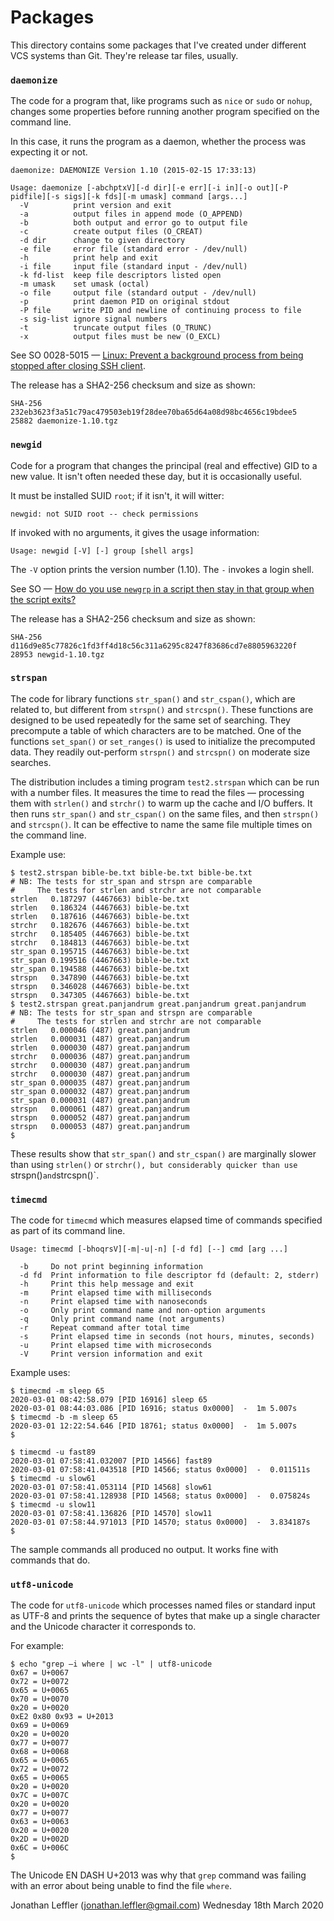 # Packages

This directory contains some packages that I've created under different VCS systems than Git.
They're release tar files, usually.

### `daemonize`

The code for a program that, like programs such as `nice` or `sudo` or
`nohup`, changes some properties before running another program
specified on the command line.

In this case, it runs the program as a daemon, whether the process was
expecting it or not.

    daemonize: DAEMONIZE Version 1.10 (2015-02-15 17:33:13)

    Usage: daemonize [-abchptxV][-d dir][-e err][-i in][-o out][-P pidfile][-s sigs][-k fds][-m umask] command [args...]
      -V          print version and exit
      -a          output files in append mode (O_APPEND)
      -b          both output and error go to output file
      -c          create output files (O_CREAT)
      -d dir      change to given directory
      -e file     error file (standard error - /dev/null)
      -h          print help and exit
      -i file     input file (standard input - /dev/null)
      -k fd-list  keep file descriptors listed open
      -m umask    set umask (octal)
      -o file     output file (standard output - /dev/null)
      -p          print daemon PID on original stdout
      -P file     write PID and newline of continuing process to file
      -s sig-list ignore signal numbers
      -t          truncate output files (O_TRUNC)
      -x          output files must be new (O_EXCL)

See SO 0028-5015 — [Linux: Prevent a background process from being stopped after closing SSH client](https://stackoverflow.com/questions/285015/linux-prevent-a-background-process-from-being-stopped-after-closing-ssh-client/285109#285109).

The release has a SHA2-256 checksum and size as shown:

    SHA-256 232eb3623f3a51c79ac479503eb19f28dee70ba65d64a08d98bc4656c19bdee5    25882 daemonize-1.10.tgz

### `newgid`

Code for a program that changes the principal (real and effective) GID to a new value.
It isn't often needed these day, but it is occasionally useful.

It must be installed SUID `root`; if it isn't, it will witter:

    
    newgid: not SUID root -- check permissions

If invoked with no arguments, it gives the usage information:

    Usage: newgid [-V] [-] group [shell args]

The `-V` option prints the version number (1.10).  The `-` invokes a login shell.

See SO — [How do you use `newgrp` in a script then stay in that group when the script exits?](https://stackoverflow.com/questions/299728/how-do-you-use-newgrp-in-a-script-then-stay-in-that-group-when-the-script-exits)

The release has a SHA2-256 checksum and size as shown:

    SHA-256 d116d9e85c77826c1fd3ff4d18c56c311a6295c8247f83686cd7e8805963220f    28953 newgid-1.10.tgz

### `strspan`

The code for library functions `str_span()` and `str_cspan()`, which are
related to, but different from `strspn()` and `strcspn()`.
These functions are designed to be used repeatedly for the same set of
searching.
They precompute a table of which characters are to be matched.
One of the functions `set_span()` or `set_ranges()` is used to
initialize the precomputed data.
They readily out-perform `strspn()` and `strcspn()` on moderate size
searches.

The distribution includes a timing program `test2.strspan` which can be
run with a number files.
It measures the time to read the files — processing them with
`strlen()` and `strchr()` to warm up the cache and I/O buffers.
It then runs `str_span()` and `str_cspan()` on the same files, and then
`strspn()` and `strcspn()`.
It can be effective to name the same file multiple times on the command
line.

Example use:

    $ test2.strspan bible-be.txt bible-be.txt bible-be.txt
    # NB: The tests for str_span and strspn are comparable
    #     The tests for strlen and strchr are not comparable
    strlen   0.187297 (4467663) bible-be.txt
    strlen   0.186324 (4467663) bible-be.txt
    strlen   0.187616 (4467663) bible-be.txt
    strchr   0.182676 (4467663) bible-be.txt
    strchr   0.185405 (4467663) bible-be.txt
    strchr   0.184813 (4467663) bible-be.txt
    str_span 0.195715 (4467663) bible-be.txt
    str_span 0.199516 (4467663) bible-be.txt
    str_span 0.194588 (4467663) bible-be.txt
    strspn   0.347890 (4467663) bible-be.txt
    strspn   0.346028 (4467663) bible-be.txt
    strspn   0.347305 (4467663) bible-be.txt
    $ test2.strspan great.panjandrum great.panjandrum great.panjandrum
    # NB: The tests for str_span and strspn are comparable
    #     The tests for strlen and strchr are not comparable
    strlen   0.000046 (487) great.panjandrum
    strlen   0.000031 (487) great.panjandrum
    strlen   0.000030 (487) great.panjandrum
    strchr   0.000036 (487) great.panjandrum
    strchr   0.000030 (487) great.panjandrum
    strchr   0.000030 (487) great.panjandrum
    str_span 0.000035 (487) great.panjandrum
    str_span 0.000032 (487) great.panjandrum
    str_span 0.000031 (487) great.panjandrum
    strspn   0.000061 (487) great.panjandrum
    strspn   0.000052 (487) great.panjandrum
    strspn   0.000053 (487) great.panjandrum
    $

These results show that `str_span()` and `str_cspan()` are marginally
slower than using `strlen()` or `strchr(), but considerably quicker than
use `strspn()` and `strcspn()`.

### `timecmd`

The code for `timecmd` which measures elapsed time of commands specified as part of its command line.

    Usage: timecmd [-bhoqrsV][-m|-u|-n] [-d fd] [--] cmd [arg ...]

      -b     Do not print beginning information
      -d fd  Print information to file descriptor fd (default: 2, stderr)
      -h     Print this help message and exit
      -m     Print elapsed time with milliseconds
      -n     Print elapsed time with nanoseconds
      -o     Only print command name and non-option arguments
      -q     Only print command name (not arguments)
      -r     Repeat command after total time
      -s     Print elapsed time in seconds (not hours, minutes, seconds)
      -u     Print elapsed time with microseconds
      -V     Print version information and exit

Example uses:

    $ timecmd -m sleep 65
    2020-03-01 08:42:58.079 [PID 16916] sleep 65
    2020-03-01 08:44:03.086 [PID 16916; status 0x0000]  -  1m 5.007s
    $ timecmd -b -m sleep 65
    2020-03-01 12:22:54.646 [PID 18761; status 0x0000]  -  1m 5.007s
    $

    $ timecmd -u fast89
    2020-03-01 07:58:41.032007 [PID 14566] fast89
    2020-03-01 07:58:41.043518 [PID 14566; status 0x0000]  -  0.011511s
    $ timecmd -u slow61
    2020-03-01 07:58:41.053114 [PID 14568] slow61
    2020-03-01 07:58:41.128938 [PID 14568; status 0x0000]  -  0.075824s
    $ timecmd -u slow11
    2020-03-01 07:58:41.136826 [PID 14570] slow11
    2020-03-01 07:58:44.971013 [PID 14570; status 0x0000]  -  3.834187s
    $

The sample commands all produced no output.  It works fine with commands that do.

### `utf8-unicode`

The code for `utf8-unicode` which processes named files or standard
input as UTF-8 and prints the sequence of bytes that make up a single
character and the Unicode character it corresponds to.

For example:

    $ echo "grep –i where | wc -l" | utf8-unicode
    0x67 = U+0067
    0x72 = U+0072
    0x65 = U+0065
    0x70 = U+0070
    0x20 = U+0020
    0xE2 0x80 0x93 = U+2013
    0x69 = U+0069
    0x20 = U+0020
    0x77 = U+0077
    0x68 = U+0068
    0x65 = U+0065
    0x72 = U+0072
    0x65 = U+0065
    0x20 = U+0020
    0x7C = U+007C
    0x20 = U+0020
    0x77 = U+0077
    0x63 = U+0063
    0x20 = U+0020
    0x2D = U+002D
    0x6C = U+006C
    $

The Unicode EN DASH U+2013 was why that `grep` command was failing with
an error about being unable to find the file `where`.

Jonathan Leffler (jonathan.leffler@gmail.com)
Wednesday 18th March 2020
